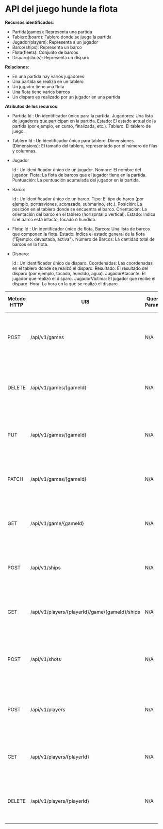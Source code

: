 # API del juego hunde la flota



**Recursos identificados**:

- Partida(games): Representa una partida
- Tablero(board): Tablero donde se juega la partida
- Jugador(players): Representa a un jugador
- Barco(ships): Representa un barco
- Flota(fleets): Conjunto de barcos
- Disparo(shots): Representa un disparo


**Relaciones**:

- En una partida hay varios jugadores
- Una partida se realiza en un tablero
- Un jugador tiene una flota
- Una flota tiene varios barcos
- Un disparo es realizado por un jugador en una partida


**Atributos de los recursos**:

- Partida
    Id : Un identificador único para la partida.
    Jugadores: Una lista de jugadores que participan en la partida.
    Estado: El estado actual de la partida (por ejemplo, en curso, finalizada, etc.).
    Tablero: El tablero de juego.

- Tablero 
     Id : Un identificador único para tablero.
     Dimensiones (Dimensions): El tamaño del tablero, representado por el número de filas y columnas.


- Jugador

    Id : Un identificador único de un jugador.
    Nombre: El nombre del jugador.
    Flota: La flota de barcos que el jugador tiene en la partida.
    Puntuación: La puntuación acumulada del jugador en la partida.


- Barco:
   
    Id : Un identificador único de un barco.
    Tipo: El tipo de barco (por ejemplo, portaaviones, acorazado, submarino, etc.).
    Posición: La posición en el tablero donde se encuentra el barco.
    Orientación: La orientación del barco en el tablero (horizontal o vertical).
    Estado: Indica si el barco está intacto, tocado o hundido.

- Flota:
    Id : Un identificador único de flota.
    Barcos: Una lista de barcos que componen la flota.
    Estado: Indica el estado general de la flota ("Ejemplo: devastada, activa").
    Número de Barcos: La cantidad total de barcos en la flota.

- Disparo:

    Id : Un identificador único de disparo.
    Coordenadas: Las coordenadas en el tablero donde se realizó el disparo.
    Resultado: El resultado del disparo (por ejemplo, tocado, hundido, agua).
    JugadorAtacante: El jugador que realizó el disparo.
    JugadorVictima: El jugador que recibe el disparo.
    Hora: La hora en la que se realizó el disparo.



| Método HTTP | URI                             | Query Params  | Cuerpo de la Petición                    | Cuerpo de la Respuesta                                               | Códigos de Respuesta                                    |
|-------------|---------------------------------|---------------|------------------------------------------|-----------------------------------------------------------------------|---------------------------------------------------------|
| POST        | /api/v1/games                | N/A           | `{"Jugadores": [1,2], "estado": "iniciado","tablero": 1}`                    | `{"id": 1,"Jugadores": [1,2], "estado": "iniciado","tablero": 1}`                                    | 201 Created<br/>400 Bad Request<br/>500 Internal Server Error |
| DELETE        | /api/v1/games/{gameId}                | N/A           | N/A                    | `{"id": 1,"Jugadores": [1,2], "estado": "iniciado","tablero": 1}`                                    | 200 Created<br/>404 Not found<br/>500 Internal Server Error |
| PUT        | /api/v1/games/{gameId}                | N/A           | `{"Jugadores": [1,2,3], "estado": "en curso","tablero": 1}`                    | `{"id": 1,"Jugadores": [1,2,3], "estado": "en curso","tablero": 1}`                                    | 200 Ok<br/>400 Bad Request<br/>500 Internal Server Error |
| PATCH        | /api/v1/games/{gameId}                | N/A           | `{"estado": "iniciada"}`                    | `{"id": 1,"Jugadores": [1,2,3], "estado": "iniciada","tablero": 1}`                                    | 200 Ok<br/>400 Bad Request<br/>500 Internal Server Error |
| GET        | /api/v1/game/{gameId}                | N/A           | N/A`                    | `{"jugadores": [1,2,3],"ganador":3, "barcos": [ { "jugador": 1,"barcos": [1,2,3 ]},{"jugador": 2,"barcos": [ 3,4]},{"jugador": 3,"barcos": [5,6 ]}], "disparos": [1,2,3,4]}`                                    | 200 OK<br/>404 Not Found<br/>500 Internal Server Error |
| POST        | /api/v1/ships                | N/A           | `{"partida": 1, "flota": 2, "posicion": "A7,A8,A9,A10"}`                   | `{"barcoId": 1,"partida": 1, "flota": 2, "posicion": "A7,A8,A9,A10"}`                                    | 201 OK<br/>404 Not Found<br/>500 Internal Server Error |
| GET        | /api/v1/players/{playerId}/game/{gameId}/ships                | N/A           | N/A`                    | `{"barcos": [1,2,3]}`                                    | 200 OK<br/>404 Not Found<br/>500 Internal Server Error |
| POST        | /api/v1/shots                | N/A           | `{"coordenadas": "A1", "resultado": "tocado","jugadorAtacante": 1, jugadorVictima : 2, hora: "10:10:20"}`                    | `{"id": 1,"coordenadas": "A1", "resultado": "tocado","jugadorAtacante": 1, jugadorVictima : 2, hora: "10:10:20"}`                                    | 201 Created<br/>400 Bad Request<br/>500 Internal Server Error |
| POST        | /api/v1/players                | N/A           | `{"nombre": "Peter", "flota": 1}`                    | `{"id": 1, "nombre": "Peter","flota": 1, "Puntuacion": 0}`                                    | 201 Created<br/>400 Bad Request<br/>500 Internal Server Error |
| GET        | /api/v1/players/{playerId}                | N/A           | N/A`                    | `{"id": 1, "nombre": "Peter","flota": 1, "Puntuacion": 0}`                                    | 200 OK<br/>404 Not Found<br/>500 Internal Server Error |
| DELETE        | /api/v1/players/{playerId}                | N/A           | N/A`                    | `{"id": 1, "nombre": "Peter","flota": 1, "Puntuacion": 0}`                                    | 200 OK<br/>404 Not Found<br/>500 Internal Server Error |